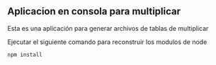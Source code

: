 ## Aplicacion en consola para multiplicar

Esta es una aplicación para generar archivos de tablas de multiplicar

Ejecutar el siguiente comando para reconstruir los modulos de node

```
npm install
```